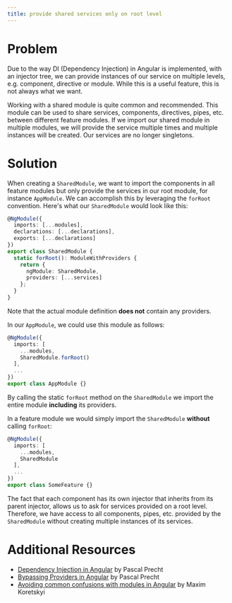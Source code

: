 ```yaml
---
title: provide shared services only on root level
---
```


# Problem

Due to the way DI (Dependency Injection) in Angular is implemented, with an injector tree, we can provide instances of our service on multiple levels, e.g. component, directive or module. While this is a useful feature, this is not always what we want.

Working with a shared module is quite common and recommended. This module can be used to share services, components, directives, pipes, etc. between different feature modules. If we import our shared module in multiple modules, we will provide the service multiple times and multiple instances will be created. Our services are no longer singletons.

# Solution

When creating a `SharedModule`, we want to import the components in all feature modules but only provide the services in our root module, for instance `AppModule`. We can accomplish this by leveraging the `forRoot` convention. Here's what our `SharedModule` would look like this:

```ts
@NgModule({
  imports: [...modules],
  declarations: [...declarations],
  exports: [...declarations]
})
export class SharedModule {
  static forRoot(): ModuleWithProviders {
    return {
      ngModule: SharedModule,
      providers: [...services]
    };
  }
}
```

Note that the actual module definition **does not** contain any providers.

In our `AppModule`, we could use this module as follows:

```ts
@NgModule({
  imports: [
    ...modules,
    SharedModule.forRoot()
  ],
  ...
})
export class AppModule {}
```

By calling the static `forRoot` method on the `SharedModule` we import the entire module **including** its providers.

In a feature module we would simply import the `SharedModule` **without** calling `forRoot`:

```ts
@NgModule({
  imports: [
    ...modules,
    SharedModule
  ],
  ...
})
export class SomeFeature {}
```

The fact that each component has its own injector that inherits from its parent injector, allows us to ask for services provided on a root level. Therefore, we have access to all components, pipes, etc. provided by the `SharedModule` without creating multiple instances of its services.

# Additional Resources

- [Dependency Injection in Angular](https://blog.thoughtram.io/angular/2015/05/18/dependency-injection-in-angular-2.html) by Pascal Precht
- [Bypassing Providers in Angular](https://blog.thoughtram.io/angular/2016/09/14/bypassing-providers-in-angular-2.html) by Pascal Precht
- [Avoiding common confusions with modules in Angular](https://blog.angularindepth.com/avoiding-common-confusions-with-modules-in-angular-ada070e6891f) by Maxim Koretskyi
